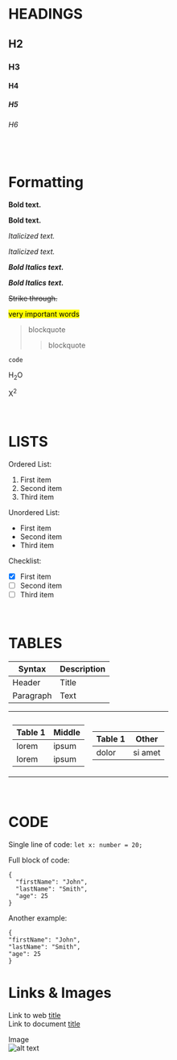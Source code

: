 

# HEADINGS
## H2
### H3
#### H4
##### H5
###### H6

<br>


# Formatting

**Bold text.** 

__Bold text.__ 

*Italicized text.* 

_Italicized text._ 

___Bold Italics text.___ 

***Bold Italics text.*** 

~~Strike through.~~ 

<mark>very important words</mark>


> blockquote
>> blockquote 

`code`

H<sub>2</sub>O

X<sup>2</sup>

<br>


# LISTS

Ordered List:
1. First item
2. Second item
3. Third item

Unordered List:
- First item
- Second item
- Third item

Checklist:
- [x] First item
- [ ] Second item
- [ ] Third item

<br>

# TABLES


| Syntax    | Description |
| --------- | ----------- |
| Header    | Title       |
| Paragraph | Text        |



<table>
<tr><th/><th/></tr>
<tr><td>

| Table 1 | Middle |
| ------- | ------ |
| lorem   | ipsum  |
| lorem   | ipsum  |

</td><td>

| Table 1 | Other   |
| ------- | ------- |
| dolor   | si amet |

</td></tr>
</table>

<br>

# CODE


Single line of code: `let x: number = 20;`

Full block of code:
```
{
  "firstName": "John",
  "lastName": "Smith",
  "age": 25
}
``` 

Another example:

    {
    "firstName": "John",
    "lastName": "Smith",
    "age": 25
    }









# Links & Images


Link to web 	[title](https://www.example.com) <br>
Link to document	[title](#h1)

Image 	<br>
![alt text](https://www.w3schools.com/tags/img_girl.jpg)